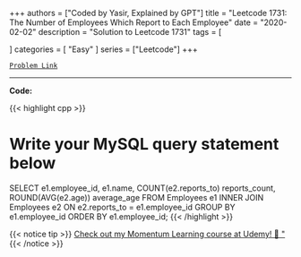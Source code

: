 
+++
authors = ["Coded by Yasir, Explained by GPT"]
title = "Leetcode 1731: The Number of Employees Which Report to Each Employee"
date = "2020-02-02"
description = "Solution to Leetcode 1731"
tags = [
    
]
categories = [
    "Easy"
]
series = ["Leetcode"]
+++



[`Problem Link`](https://leetcode.com/problems/the-number-of-employees-which-report-to-each-employee/description/)

---

**Code:**

{{< highlight cpp >}}
# Write your MySQL query statement below
SELECT e1.employee_id, e1.name, COUNT(e2.reports_to) reports_count, ROUND(AVG(e2.age)) average_age
FROM Employees e1
INNER JOIN Employees e2
ON e2.reports_to = e1.employee_id
GROUP BY e1.employee_id
ORDER BY e1.employee_id;
{{< /highlight >}}



{{< notice tip >}}
[Check out my Momentum Learning course at Udemy! 🚀 "](https://www.udemy.com/course/blind-75-the-data-structures-and-algorithms-essentials/)
{{< /notice >}}

